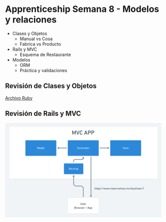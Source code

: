 # Apprenticeship Semana 8 - Modelos y relaciones

- Clases y Objetos
  - Manual vs Cosa
  - Fabrica vs Producto
- Rails y MVC
  - Esquema de Restaurante
- Modelos
  - ORM
  - Práctica y validaciones

## Revisión de Clases y Objetos

[Archivo Ruby](./read-1.rb)

## Revisión de Rails y MVC

![](./MVC.png)
